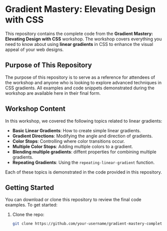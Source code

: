 # Gradient Mastery: Elevating Design with CSS

This repository contains the complete code from the **Gradient Mastery: Elevating Design with CSS** workshop. The workshop covers everything you need to know about using **linear gradients** in CSS to enhance the visual appeal of your web designs.

## Purpose of This Repository

The purpose of this repository is to serve as a reference for attendees of the workshop and anyone who is looking to explore advanced techniques in CSS gradients. All examples and code snippets demonstrated during the workshop are available here in their final form.

## Workshop Content

In this workshop, we covered the following topics related to linear gradients:

- **Basic Linear Gradients**: How to create simple linear gradients.
- **Gradient Directions**: Modifying the angle and direction of gradients.
- **Color Stops**: Controlling where color transitions occur.
- **Multiple Color Stops**: Adding multiple colors to a gradient.
- **Blending multiple gradients**: diffent properties for combining multiple gradients.
- **Repeating Gradients**: Using the `repeating-linear-gradient` function.
  
Each of these topics is demonstrated in the code provided in this repository.

## Getting Started

You can download or clone this repository to review the final code examples. To get started:

1. Clone the repo:
   ```bash
   git clone https://github.com/your-username/gradient-mastery-complete-code.git
